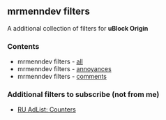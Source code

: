 ## mrmenndev filters

A additional collection of filters for **uBlock Origin**

### Contents
-  mrmenndev filters - [all]()
-  mrmenndev filters - [annoyances]()
-  mrmenndev filters - [comments]()

### Additional filters to subscribe (not from me)
- [RU AdList: Counters](https://easylist-downloads.adblockplus.org/cntblock.txt)